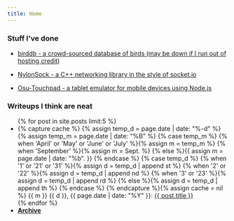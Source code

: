 ```yaml
---
title: Home
---
```


### Stuff I've done

- [birddb - a crowd-sourced database of birds (may be down if I run out of hosting credit)](https://birddb.wileyy.com)

- [NylonSock - a C++ networking library in the style of socket.io](https://github.com/wileyyugioh/NylonSock)

- [Osu-Touchpad - a tablet emulator for mobile devices using Node.js](https://github.com/wileyyugioh/Osu-Touchpad)

### Writeups I think are neat

<ul>
    {% for post in site.posts limit:5 %}
    <li>
    {% capture cache %}
        {% assign temp_d = page.date | date: "%-d" %} 
        {% assign temp_m = page.date | date: "%B" %} 
        {% case temp_m %}
            {% when 'April' or 'May' or 'June' or 'July' %}{% assign m = temp_m %}
            {% when 'September' %}{% assign m = Sept. %}
            {% else %}{{ assign m = page.date | date: "%b". }}
        {% endcase %}
        {% case temp_d %}
            {% when '1' or '21' or '31' %}{% assign d = temp_d | append st %}
            {% when '2' or '22' %}{% assign d = temp_d | append nd %}
            {% when '3' or '23' %}{% assign d = temp_d | append rd %}
            {% else %}{% assign d = temp_d | append th %}
        {% endcase %}
    {% endcapture %}{% assign cache = nil %}
    {{ m }} {{ d }}, {{ page.date | date: "%Y" }}: <a href="{{ post.url }}">{{ post.title }}</a>
    </li>
    {% endfor %}
    <li><a href="/archive.md"><strong>Archive</strong></a></li>
</ul>
